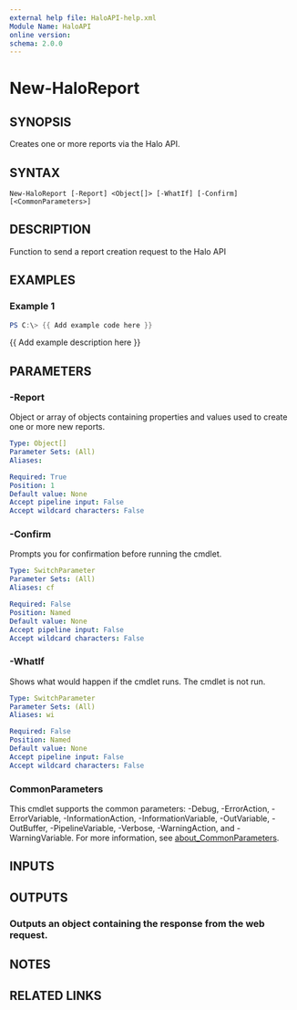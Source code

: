 ```yaml
---
external help file: HaloAPI-help.xml
Module Name: HaloAPI
online version:
schema: 2.0.0
---
```


# New-HaloReport

## SYNOPSIS
Creates one or more reports via the Halo API.

## SYNTAX

```
New-HaloReport [-Report] <Object[]> [-WhatIf] [-Confirm] [<CommonParameters>]
```

## DESCRIPTION
Function to send a report creation request to the Halo API

## EXAMPLES

### Example 1
```powershell
PS C:\> {{ Add example code here }}
```

{{ Add example description here }}

## PARAMETERS

### -Report
Object or array of objects containing properties and values used to create one or more new reports.

```yaml
Type: Object[]
Parameter Sets: (All)
Aliases:

Required: True
Position: 1
Default value: None
Accept pipeline input: False
Accept wildcard characters: False
```

### -Confirm
Prompts you for confirmation before running the cmdlet.

```yaml
Type: SwitchParameter
Parameter Sets: (All)
Aliases: cf

Required: False
Position: Named
Default value: None
Accept pipeline input: False
Accept wildcard characters: False
```

### -WhatIf
Shows what would happen if the cmdlet runs.
The cmdlet is not run.

```yaml
Type: SwitchParameter
Parameter Sets: (All)
Aliases: wi

Required: False
Position: Named
Default value: None
Accept pipeline input: False
Accept wildcard characters: False
```

### CommonParameters
This cmdlet supports the common parameters: -Debug, -ErrorAction, -ErrorVariable, -InformationAction, -InformationVariable, -OutVariable, -OutBuffer, -PipelineVariable, -Verbose, -WarningAction, and -WarningVariable. For more information, see [about_CommonParameters](http://go.microsoft.com/fwlink/?LinkID=113216).

## INPUTS

## OUTPUTS

### Outputs an object containing the response from the web request.
## NOTES

## RELATED LINKS
